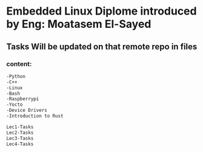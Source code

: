 # Embedded Linux Diplome introduced by Eng: Moatasem El-Sayed 

## Tasks Will be updated on that remote repo in files

### content:

```bash
-Python
-C++
-Linux
-Bash
-Raspberrypi
-Yocto
-Device Drivers
-Introduction to Rust
```

```bash
Lec1-Tasks
Lec2-Tasks
Lec3-Tasks
Lec4-Tasks
```

##
